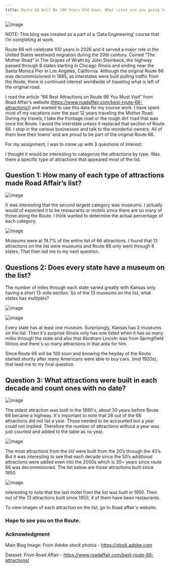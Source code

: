 ```yaml
---
title: Route 66 Will Be 100 Years Old Soon, What sites are you going to see?
---
```

![image](https://github.com/cringel66/track3proj1/assets/127979127/b4862afa-d395-40c4-a7b9-b5de91db4fcd)


NOTE: This blog was created as a part of a ‘Data Engineering’ course that I’m completing at work.

Route 66 will celebrate 100 years in 2026 and it served a major role in the United States westward migration during the 20th century.  Coined “The Mother Road” in The Grapes of Wrath by John Steinbeck, the highway passed through 8 states starting in Chicago Illinois and ending near the Santa Monica Pier in Los Angeles, California.  Although the original Route 66 was decommissioned in 1985, as interstates were built pulling traffic from the Route, there is continued interest worldwide of traveling what is left of the original road. 

I read the article “66 Best Attractions on Route 66 You Must Visit” from Road Affair’s website (https://www.roadaffair.com/best-route-66-attractions/) and wanted to use this data for my course work.  I have spent most of my vacations over the past 12 years traveling the Mother Road.  During my travels, I take the frontage road or the rough dirt road that was once the Route.  I avoid the interstate unless it replaced that section of Route 66.  I stop in the various businesses and talk to the wonderful owners.  All of them love their towns’ and are proud to be part of the original Route 66. 

For my assignment, I was to come up with 3 questions of interest: 


I thought it would be interesting to categorize the attractions by type.  Was there a specific type of attractions that appeared most of the list.

## Question 1:  How many of each type of attractions made Road Affair’s list?

 ![image](https://github.com/cringel66/track3proj1/assets/127979127/484108bc-9338-4782-841c-d20d645f4499)

It was interesting that the second largest category was museums.  I actually would of expected it to be restaurants or motels since there are so many of those along the Route.  I think wanted to determine the actual percentage of each category. 

![image](https://github.com/cringel66/track3proj1/assets/127979127/18b9ef74-91a9-4062-be92-cffbe4175bad)

Museums were at 19.7% of the entire list of 66 attractions.  I found that 13 attractions on the list were museums and Route 66 only went through 8 states.  That then led me to my next question.



## Questions 2: 	Does every state have a museum on the list?  
The number of miles through each state varied greatly with Kansas only having a short 13-mile section.  So of the 13 museums on the list, what states has multiples?  

![image](https://github.com/cringel66/track3proj1/assets/127979127/8aa10541-ac29-4114-a131-b709a83cdfb4)


![image](https://github.com/cringel66/track3proj1/assets/127979127/71e685fb-69d1-41fb-bbb0-0a6cf78efaf1)

Every state has at least one museum.  Surprisingly, Kansas has 2 museums on the list.  Then it's surprise Illinois only has one listed when it has so many miles through the state and also that Abraham Lincoln was from Springlfield Illinios and there's so many attractions in that area for him.



Since Route 66 will be 100 soon and knowing the heyday of the Route started shortly after many Americans were able to buy cars. (mid 1920s), that lead me to my final question.

## Question 3:  What attractions were built in each decade and count ones with no date? 

 ![image](https://github.com/cringel66/track3proj1/assets/127979127/388a7f94-c3f9-4299-9298-6e63b70bb0b6)

The oldest attraction was built in the 1890's, about 30 years before Route 66 became a highway. It's important to note that 28 out of the 66 attractions did not list a year. Those needed to be accounted but a year could not implied. Therefore the number of attractions without a year was just counted and added to the table as no year.

![image](https://github.com/cringel66/track3proj1/assets/127979127/3e46038d-7883-4f7c-9b6c-11c8c46970bf)


The most attractions from the list were built from the 20’s through the 40’s.  But it was interesting to see that each decade since the 50’s additional attractions were added even into the 2000s which is 30+ years since route 66 was decommisioned. The list below are those attractions built since 1950.


![image](https://github.com/cringel66/track3proj1/assets/127979127/cdff6e82-78b4-434d-ba92-fb92ca19dc54)

Interesting to note that the last motel from the list was built in 1950.  Then out of the 13 attractions built since 1950, 4 of them have been restaurants.


To view images of each attraction on the list, go to Road affair's website.  

### Hope to see you on the Route.



### Acknowledgment

Main Blog Image: From Adobe stock photos - https://stock.adobe.com

Dataset: From Road Affair - https://www.roadaffair.com/best-route-66-attractions/

